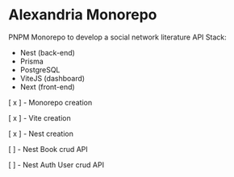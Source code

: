 # Alexandria Monorepo

PNPM Monorepo to develop a social network literature API
Stack:
* Nest (back-end)
* Prisma
* PostgreSQL
* ViteJS (dashboard)
* Next (front-end)

[ x ] - Monorepo creation

[ x ] - Vite creation

[ x ] - Nest creation

[ ] - Nest Book crud API

[ ] - Nest Auth User crud API
